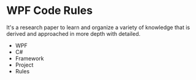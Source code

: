 <publicarticle>
  <h1>WPF Code Rules</h1>
  <div class="desc">It's a research paper to learn and organize a variety of knowledge that is derived and approached in more depth with detailed.
  <ul class="tags">
    <li>WPF</li>
    <li>C#</li>
    <li>Framework</li>
    <li>Project</li>
    <li>Rules</li>
  </ul>
  </div>
<publicarticle>
